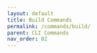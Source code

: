 ```yaml
---
layout: default
title: Build Commands 
permalink: /commands/build/
parent: CLI Commands
nav_order: 02
---
```



